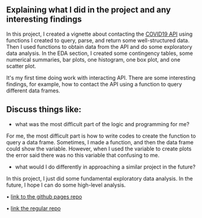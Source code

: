 ## Explaining what I did in the project and any interesting findings

In this project, I created a vignette about contacting the [COVID19 API](https://documenter.getpostman.com/view/10808728/SzS8rjbc) using functions I created to query, parse, and return some well-structured data. Then I used functions to obtain data from the API and do some exploratory data analysis. In the EDA section, I created some contingency tables, some numerical summaries, bar plots, one histogram, one box plot, and one scatter plot. 

It's my first time doing work with interacting API. There are some interesting findings, for example, how to contact the API using a function to query different data frames.



## Discuss things like:

+ what was the most difficult part of the logic and programming for me?

For me, the most difficult part is how to write codes to create the function to query a data frame. Sometimes, I made a function, and then the data frame could show the variable. However, when I used the variable to create plots the error said there was no this variable that confusing to me.



+ what would I do differently in approaching a similar project in the future?

In this project, I just did some fundamental exploratory data analysis. In the future, I hope I can do some high-level analysis.



• [link to the github pages repo](https://lwang67.github.io/)

• [link the regular repo](https://github.com/lwang67/ST558_project1)
